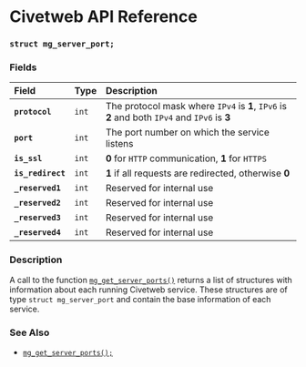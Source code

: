 # Civetweb API Reference

### `struct mg_server_port;`

### Fields

| Field | Type | Description |
| :--- | :--- | :--- |
|**`protocol`**|`int`|The protocol mask where `IPv4` is **1**, `IPv6` is **2** and both `IPv4` and `IPv6` is **3**|
|**`port`**|`int`|The port number on which the service listens|
|**`is_ssl`**|`int`|**0** for `HTTP` communication, **1** for `HTTPS`|
|**`is_redirect`**|`int`|**1** if all requests are redirected, otherwise **0**|
|**`_reserved1`**|`int`|Reserved for internal use|
|**`_reserved2`**|`int`|Reserved for internal use|
|**`_reserved3`**|`int`|Reserved for internal use|
|**`_reserved4`**|`int`|Reserved for internal use|

### Description

A call to the function [`mg_get_server_ports()`](mg_get_server_ports.md) returns a list of structures with information about each running Civetweb service. These structures are of type `struct mg_server_port` and contain the base information of each service.

### See Also

* [`mg_get_server_ports();`](mg_get_server_ports.md)

